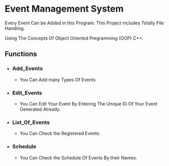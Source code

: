 
# Event Management System

Every Event Can be Added in this Program. This Project includes Totally File Handling.

Using The Concepts Of Object Oriented Pregramming (OOP) C++.




## Functions

- ### Add_Events
    - You Can Add many Types Of Events 

- ### Edit_Events
    - You Can Edit Your Event By Entering The Unique ID Of Your Event Generated Already.

- ### List_Of_Events
    - You Can Check the Registered Events.

- ### Schedule
    - You Can Check the Schedule Of Events By their Names.